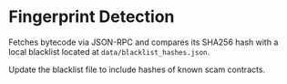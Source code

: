 # Fingerprint Detection

Fetches bytecode via JSON-RPC and compares its SHA256 hash with a local blacklist located at `data/blacklist_hashes.json`.

Update the blacklist file to include hashes of known scam contracts.
